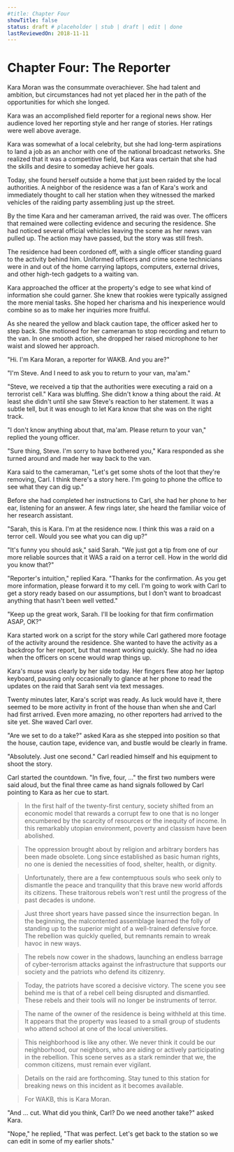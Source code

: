 ```yaml
---
#title: Chapter Four
showTitle: false
status: draft # placeholder | stub | draft | edit | done
lastReviewedOn: 2018-11-11
---
```


# Chapter Four: The Reporter

Kara Moran was the consummate overachiever. She had talent and ambition, but circumstances had not yet placed her in the path of the opportunities for which she longed. 

Kara was an accomplished field reporter for a regional news show. Her audience loved her reporting style and her range of stories. Her ratings were well above average. 

Kara was somewhat of a local celebrity, but she had long-term aspirations to land a job as an anchor with one of the national broadcast networks. She realized that it was a competitive field, but Kara was certain that she had the skills and desire to someday achieve her goals.

Today, she found herself outside a home that just been raided by the local authorities. A neighbor of the residence was a fan of Kara's work and immediately thought to call her station when they witnessed the marked vehicles of the raiding party assembling just up the street.

By the time Kara and her cameraman arrived, the raid was over. The officers that remained were collecting evidence and securing the residence. She had noticed several official vehicles leaving the scene as her news van pulled up. The action may have passed, but the story was still fresh.

The residence had been cordoned off, with a single officer standing guard to the activity behind him. Uniformed officers and crime scene technicians were in and out of the home carrying laptops, computers, external drives, and other high-tech gadgets to a waiting van.

Kara approached the officer at the property's edge to see what kind of information she could garner. She knew that rookies were typically assigned the more menial tasks. She hoped her charisma and his inexperience would combine so as to make her inquiries more fruitful.

As she neared the yellow and black caution tape, the officer asked her to step back. She motioned for her cameraman to stop recording and return to the van. In one smooth action, she dropped her raised microphone to her waist and slowed her approach.

"Hi. I'm Kara Moran, a reporter for WAKB. And you are?"

"I'm Steve. And I need to ask you to return to your van, ma'am."

"Steve, we received a tip that the authorities were executing a raid on a terrorist cell." Kara was bluffing. She didn't know a thing about the raid. At least she didn't until she saw Steve's reaction to her statement. It was a subtle tell, but it was enough to let Kara know that she was on the right track.

"I don't know anything about that, ma'am. Please return to your van," replied the young officer.

"Sure thing, Steve. I'm sorry to have bothered you," Kara responded as she turned around and made her way back to the van.

Kara said to the cameraman, "Let's get some shots of the loot that they're removing, Carl. I think there's a story here. I'm going to phone the office to see what they can dig up."

Before she had completed her instructions to Carl, she had her phone to her ear, listening for an answer. A few rings later, she heard the familiar voice of her research assistant.

"Sarah, this is Kara. I'm at the residence now. I think this was a raid on a terror cell. Would you see what you can dig up?"

"It's funny you should ask," said Sarah. "We just got a tip from one of our more reliable sources that it WAS a raid on a terror cell. How in the world did you know that?"

"Reporter's intuition," replied Kara. "Thanks for the confirmation. As you get more information, please forward it to my cell. I'm going to work with Carl to get a story ready based on our assumptions, but I don't want to broadcast anything that hasn't been well vetted." 

"Keep up the great work, Sarah. I'll be looking for that firm confirmation ASAP, OK?"

Kara started work on a script for the story while Carl gathered more footage of the activity around the residence. She wanted to have the activity as a backdrop for her report, but that meant working quickly. She had no idea when the officers on scene would wrap things up.

Kara's muse was clearly by her side today. Her fingers flew atop her laptop keyboard, pausing only occasionally to glance at her phone to read the updates on the raid that Sarah sent via text messages.

Twenty minutes later, Kara's script was ready. As luck would have it, there seemed to be more activity in front of the house than when she and Carl had first arrived. Even more amazing, no other reporters had arrived to the site yet. She waved Carl over.

"Are we set to do a take?" asked Kara as she stepped into position so that the house, caution tape, evidence van, and bustle would be clearly in frame.

"Absolutely. Just one second." Carl readied himself and his equipment to shoot the story.

Carl started the countdown. "In five, four, ..." the first two numbers were said aloud, but the final three came as hand signals followed by Carl pointing to Kara as her cue to start.

>In the first half of the twenty-first century, society shifted from an economic model that rewards a corrupt few to one that is no longer encumbered by the scarcity of resources or the inequity of income. In this remarkably utopian environment, poverty and classism have been abolished. 

>The oppression brought about by religion and arbitrary borders has been made obsolete. Long since established as basic human rights, no one is denied the necessities of food, shelter, health, or dignity.

>Unfortunately, there are a few contemptuous souls who seek only to dismantle the peace and tranquility that this brave new world affords its citizens. These traitorous rebels won't rest until the progress of the past decades is undone.

>Just three short years have passed since the insurrection began. In the beginning, the malcontented assemblage learned the folly of standing up to the superior might of a well-trained defensive force. The rebellion was quickly quelled, but remnants remain to wreak havoc in new ways.

>The rebels now cower in the shadows, launching an endless barrage of cyber-terrorism attacks against the infrastructure that supports our society and the patriots who defend its citizenry.

>Today, the patriots have scored a decisive victory. The scene you see behind me is that of a rebel cell being disrupted and dismantled. These rebels and their tools will no longer be instruments of terror. 

>The name of the owner of the residence is being withheld at this time. It appears that the property was leased to a small group of students who attend school at one of the local universities.

>This neighborhood is like any other. We never think it could be our neighborhood, our neighbors, who are aiding or actively participating in the rebellion. This scene serves as a stark reminder that we, the common citizens, must remain ever vigilant.

>Details on the raid are forthcoming. Stay tuned to this station for breaking news on this incident as it becomes available.

>For WAKB, this is Kara Moran.

"And ... cut. What did you think, Carl? Do we need another take?" asked Kara.

"Nope," he replied, "That was perfect. Let's get back to the station so we can edit in some of my earlier shots."
